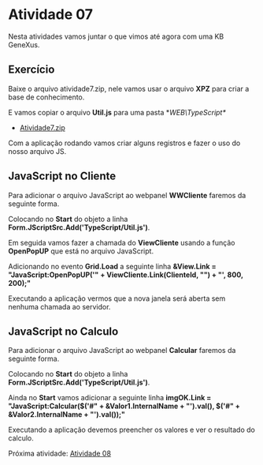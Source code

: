 # Atividade 07

Nesta atividades vamos juntar o que vimos até agora com uma KB GeneXus.

## Exercício

Baixe o arquivo atividade7.zip, nele vamos usar o arquivo **XPZ** para criar a base de conhecimento.

E vamos copiar o arquivo **Util.js** para uma pasta **WEB\TypeScript\**

- [Atividade7.zip](https://github.com/3g2ld1n0/HandsOn-GeneXus-JavaScript/blob/master/Arquivos/Atividade07.zip)

Com a aplicação rodando vamos criar alguns registros e fazer o uso do nosso arquivo JS.

## JavaScript no Cliente

Para adicionar o arquivo JavaScript ao webpanel **WWCliente** faremos da seguinte forma.

Colocando no **Start** do objeto a linha **Form.JScriptSrc.Add('TypeScript/Util.js')**.

Em seguida vamos fazer a chamada do **ViewCliente** usando a função **OpenPopUP** que está no arquivo JavaScript.

Adicionando no evento **Grid.Load** a seguinte linha **&View.Link = "JavaScript:OpenPopUP('" + ViewCliente.Link(ClienteId, "") + "', 800, 200);"**

Executando a aplicação vermos que a nova janela será aberta sem nenhuma chamada ao servidor.

## JavaScript no Calculo

Para adicionar o arquivo JavaScript ao webpanel **Calcular** faremos da seguinte forma.

Colocando no **Start** do objeto a linha **Form.JScriptSrc.Add('TypeScript/Util.js')**.

Ainda no **Start** vamos adicionar a seguinte linha **imgOK.Link = "JavaScript:Calcular($('#" + &Valor1.InternalName + "').val(), $('#" + &Valor2.InternalName + "').val());"**

Executando a aplicação devemos preencher os valores e ver o resultado do calculo.

Próxima atividade: [Atividade 08](ATIVIDADE08.md)
